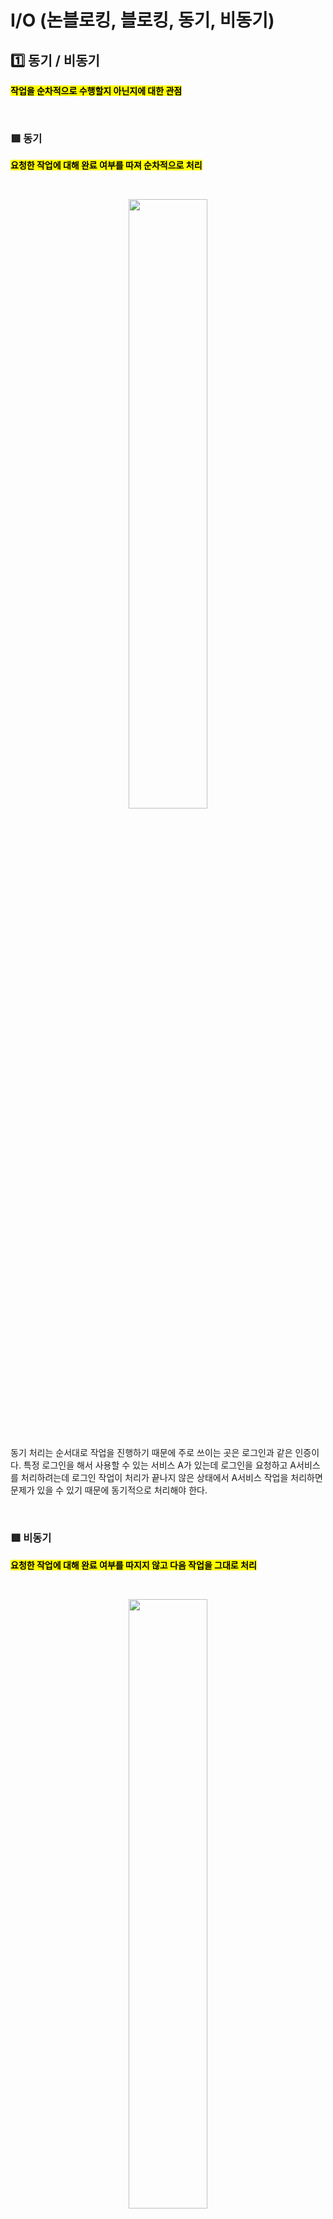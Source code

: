# I/O (논블로킹, 블로킹, 동기, 비동기)


## 1️⃣ 동기 / 비동기

<mark>**작업을 순차적으로 수행할지 아닌지에 대한 관점**</mark> 

</br>

### 🟥 동기
<mark>**요청한 작업에 대해 완료 여부를 따져 순차적으로 처리**</mark>

</br>

<p align="center">
<img src="https://github.com/user-attachments/assets/53a43c53-e1a2-4a76-9cde-0ae482fc2fdc" width="50%" height="50%"></br>
</p></br>


동기 처리는 순서대로 작업을 진행하기 때문에 주로 쓰이는 곳은 로그인과 같은 인증이다. 특정 로그인을 해서 사용할 수 있는 서비스 A가 있는데 로그인을 요청하고 A서비스를 처리하려는데 로그인 작업이 처리가 끝나지 않은 상태에서 A서비스 작업을 처리하면 문제가 있을 수 있기 때문에 동기적으로 처리해야 한다.  

</br>

### 🟥 비동기
<mark>**요청한 작업에 대해 완료 여부를 따지지 않고 다음 작업을 그대로 처리**</mark>

</br>

<p align="center">
<img src="https://github.com/user-attachments/assets/6231ace0-da2b-4fa7-a61a-7796b0b50550" width="50%" height="50%"></br>
</p></br>

우리는 비동기를 통해서 I/O 작업과 같이 느린 작업이 발생할 때, 해당 작업을 기다리지 않고 다른 작업을 처리하면서 시스템 성능 향상에 도움을 줄 수 있다. 
보통 우리가 데이터베이스에서 특정 데이터를 요청할 때 다른 작업도 동시에 처리할 수 있는 것이 흔히볼 수 있는 비동기 처리 방식의 예제이다. 


</br>


## 2️⃣ 논블로킹 / 블로킹

<mark>**현재 작업이 block(차단, 대기)되느냐 아니냐에 따라 다른 작업을 수행할 수 있는지에 대한 관점**</mark>

</br>

### 🟥 블로킹
<mark>**파일을 읽는 작업을 할 때, 블로킹 방식으로 읽으면 다 읽을 때까지 대기**</mark>

</br>

### 🟥 논블로킹
<mark>**파일을 읽는 작업을 할 때, 논블로킹 방식으로 읽으면 다 읽지 않아도 다른 작업 진행**</mark>


</br>


## 3️⃣ 동기 / 비동기 + 블로킹 / 논블로킹

동기/비동기와 블로킹/논블로킹은 유사하지만 엄연히 다른 개념이기 때문에 프로그램 아키텍쳐에서 이 2가지 개념이 조합되서 사용된다. 총 4가지 조합이 있다. 

</br>

### 🟥  동기 + 블로킹 조합(Sync Blocking)
<mark>**다른 작업이 진행되는 동안 자신의 작업을 처리하지 않고 (Blocking), 다른 작업의 완료 여부를 바로 받아 순차적으로 처리(Sync)하는 방식**</mark></br>

- 다른 작업의 결과가 자신의 작업에 영향을 주는 경우에 활용
- 예시로 cmd창 프로그램 


</br>


### 🟥  비동기 + 논블로킹 조합(Async Non-Blocking)

<mark>**다른 작업이 진행되는 동안에도 자신의 작업을 처리하고 (Non Blocking), 다른 작업의 결과를 바로 처리하지 않아 작업 순서가 지켜지지 않는 (Async)방식**</mark></br>

- 다른 작업의 결과가 자신의 작업에 영향을 주지 않은 경우에 활용
- 예시로 웹에서 파일 다운로드 / 앱에서 배달 주문 데이터 처리


</br>

### 🟥  동기 + 논블로킹 조합(Sync Non-Blocking)

<mark>**다른 작업이 진행되는 동안에도 자신의 작업을 처리하고 (Non Blocking), 다른 작업의 결과를 바로 처리하여 작업을 순차대로 수행 하는 (Sync)방식**</mark></br>

- 예시로 게임에서 맵 데이터 로딩 시, 로딩 화면에서 로딩바 프로세스 동작
- 동기 + 블로킹 조합보다 효율적이다. 다른 작업을 병렬적으로 수행가능하기 때문이다.

</br>

### 🟥  비동기 + 블로킹 조합(ASync Blocking)

<mark>**다른 작업이 진행되는 동안 자신의 작업을 멈추고 기다리는 (Blocking), 다른 작업의 결과를 바로 처리하지 않아 순서대로 작업을 수행하지 않는 (Async)방식**</mark></br>

- 실제로 우리가 잘 쓸일이 없음
- 예시로 Node.js + MySQL 조합 (Node.js에서 비동기 방식으로 데이터베이스 접근, MySQL 데이터베이스에 접근 위해 드라이버가 블로킹 방식으로 작동)

</br>
